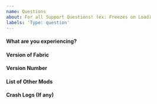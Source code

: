 ```yaml
---
name: Questions
about: For all Support Questions! (ex: Freezes on Load)
labels: 'Type: question'
---
```


<!-- Before reporting an issue with optifabric, please ensure you are using the latest version of OptiFabric --->
<!-- If a mod is incompatible, please use the Incompatible Mods issue creator -->
<!-- If Optifabric is crashing your game, please use the Bug Report issue creator -->
<!-- If you have questions, please use the Questions issue creator -->
<!-- If certain shaders are not working with OptiFabric, please use the Shaders Issues issue creator -->

#### What are you experiencing?
<!-- If a mod is incompatible, please use the Incompatible Mods issue creator -->
<!-- If Optifabric is crashing your game, please use the Bug Report issue creator -->
<!-- If you have questions, please use the Questions issue creator -->
<!-- If certain shaders are not working with OptiFabric, please use the Shaders Issues issue creator -->

#### Version of Fabric 
<!-- What version of Fabric are you using-->

#### Version Number
<!-- What Version of OptiFabric are you using -->

#### List of Other Mods
<!-- What Other Mods are you using as well? -->

#### Crash Logs (If any)
<!-- Is it Crashing your game? Please attach your logs! -->

